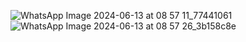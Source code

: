 ![WhatsApp Image 2024-06-13 at 08 57 11_77441061](https://github.com/Adityaraj05/LeetCode/assets/118068294/27281dc1-82a8-44eb-86ad-e99742870896)
![WhatsApp Image 2024-06-13 at 08 57 26_3b158c8e](https://github.com/Adityaraj05/LeetCode/assets/118068294/4cb06d99-84f4-4da5-abc6-ed26cbb485c7)
